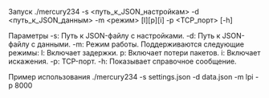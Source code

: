 Запуск
./mercury234 -s <путь_к_JSON_настройкам> -d <путь_к_JSON_данным> -m <режим> [l][p][i] -p <TCP_порт> [-h]

Параметры
-s: Путь к JSON-файлу с настройками.
-d: Путь к JSON-файлу с данными.
-m: Режим работы. Поддерживаются следующие режимы:
l: Включает задержки.
p: Включает потери пакетов.
i: Включает искажения.
-p: TCP-порт.
-h: Показывает справочное сообщение.

Пример использования
./mercury234 -s settings.json -d data.json -m lpi -p 8000
